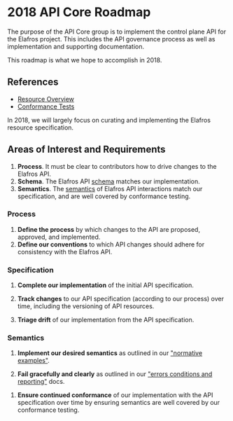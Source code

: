 # 2018 API Core Roadmap

The purpose of the API Core group is to implement the control plane API for the
Elafros project.  This includes the API governance process as well as
implementation and supporting documentation.

This roadmap is what we hope to accomplish in 2018.


## References

* [Resource Overview](../../docs/spec/overview.md)
* [Conformance Tests](../../test/conformance/README.md)

In 2018, we will largely focus on curating and implementing the Elafros resource
specification.

## Areas of Interest and Requirements

1. **Process**.  It must be clear to contributors how to drive changes to the
  Elafros API.
1. **Schema**.  The Elafros API [schema](./ela/) matches our implementation.
1. **Semantics**.  The [semantics](../controller/) of Elafros API interactions
  match our specification, and are well covered by conformance testing.

<!-- TODO(mattmoor): Should this cover Infrastructure as well? -->

### Process

1. **Define the process** by which changes to the API are proposed, approved,
  and implemented.
1. **Define our conventions** to which API changes should adhere for consistency
  with the Elafros API.

### Specification

1. **Complete our implementation** of the initial API specification.

1. **Track changes** to our API specification (according to our process) over
  time, including the versioning of API resources.

1. **Triage drift** of our implementation from the API specification.

<!-- TODO(mattmoor): Should this include something about webhook validation? -->


### Semantics

1. **Implement our desired semantics** as outlined in our
  ["normative examples"](../../docs/spec/normative_examples.md).

1. **Fail gracefully and clearly** as outlined in our
  ["errors conditions and reporting"](../../docs/spec/errors.md) docs.
<!-- TODO(mattmoor): https://github.com/elafros/elafros/issues/459 -->

1. **Ensure continued conformance** of our implementation with the API
  specification over time by ensuring semantics are well covered by our
  conformance testing.
<!-- TODO(mattmoor): https://github.com/elafros/elafros/issues/234 -->
<!-- TODO(mattmoor): https://github.com/elafros/elafros/issues/492 -->


<!-- ## What We Are Not Doing -->

